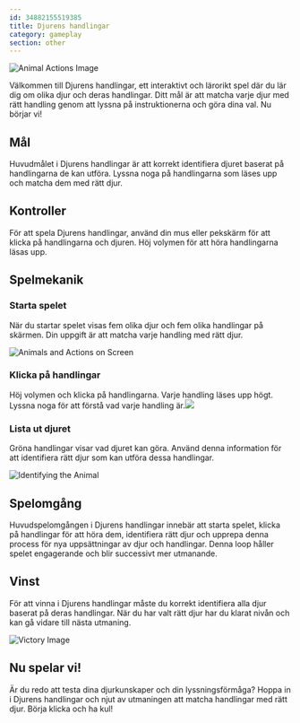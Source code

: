 ```yaml
---
id: 34882155519385
title: Djurens handlingar
category: gameplay
section: other
---
```

![Animal Actions Image](https://help.studycat.com/hc/article_attachments/34882188453017)

Välkommen till Djurens handlingar, ett interaktivt och lärorikt spel där du lär dig om olika djur och deras handlingar. Ditt mål är att matcha varje djur med rätt handling genom att lyssna på instruktionerna och göra dina val. Nu börjar vi!

## Mål

Huvudmålet i Djurens handlingar är att korrekt identifiera djuret baserat på handlingarna de kan utföra. Lyssna noga på handlingarna som läses upp och matcha dem med rätt djur.

## Kontroller

För att spela Djurens handlingar, använd din mus eller pekskärm för att klicka på handlingarna och djuren. Höj volymen för att höra handlingarna läsas upp.

## Spelmekanik

### Starta spelet

När du startar spelet visas fem olika djur och fem olika handlingar på skärmen. Din uppgift är att matcha varje handling med rätt djur.

![Animals and Actions on Screen](https://help.studycat.com/hc/article_attachments/34882188453017)

### Klicka på handlingar

Höj volymen och klicka på handlingarna. Varje handling läses upp högt. Lyssna noga för att förstå vad varje handling är.![](https://help.studycat.com/hc/article_attachments/35127586834841)

### Lista ut djuret

Gröna handlingar visar vad djuret kan göra. Använd denna information för att identifiera rätt djur som kan utföra dessa handlingar.

![Identifying the Animal](https://help.studycat.com/hc/article_attachments/34882188459545)

## Spelomgång

Huvudspelomgången i Djurens handlingar innebär att starta spelet, klicka på handlingar för att höra dem, identifiera rätt djur och upprepa denna process för nya uppsättningar av djur och handlingar. Denna loop håller spelet engagerande och blir successivt mer utmanande.

## Vinst

För att vinna i Djurens handlingar måste du korrekt identifiera alla djur baserat på deras handlingar. När du har valt rätt djur har du klarat nivån och kan gå vidare till nästa utmaning.

![Victory Image](https://help.studycat.com/hc/article_attachments/34882155516441)

## Nu spelar vi!

Är du redo att testa dina djurkunskaper och din lyssningsförmåga? Hoppa in i Djurens handlingar och njut av utmaningen att matcha handlingar med rätt djur. Börja klicka och ha kul!

